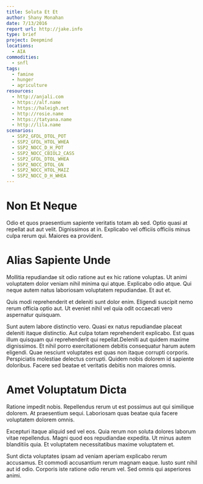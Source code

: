 ```yaml
---
title: Soluta Et Et
author: Shany Monahan
date: 7/13/2016
report url: http://jake.info
type: brief
project: Deepmind
locations:
  - AIA
commodities:
  - snfl
tags:
  - famine
  - hunger
  - agriculture
resources:
  - http://anjali.com
  - https://alf.name
  - https://haleigh.net
  - http://rosie.name
  - https://tatyana.name
  - http://lila.name
scenarios:
  - SSP2_GFDL_DTOL_POT
  - SSP2_GFDL_HTOL_WHEA
  - SSP2_NOCC_D_H_POT
  - SSP2_NOCC_CBIOL2_CASS
  - SSP2_GFDL_DTOL_WHEA
  - SSP2_NOCC_DTOL_GN
  - SSP2_NOCC_HTOL_MAIZ
  - SSP2_NOCC_D_H_WHEA
---
```

# Non Et Neque
Odio et quos praesentium sapiente veritatis totam ab sed. Optio quasi at repellat aut aut velit. Dignissimos at in. Explicabo vel officiis officiis minus culpa rerum qui. Maiores ea provident.

# Alias Sapiente Unde
Mollitia repudiandae sit odio ratione aut ex hic ratione voluptas. Ut animi voluptatem dolor veniam nihil minima qui atque. Explicabo odio atque. Qui neque autem natus laboriosam voluptatem repudiandae. Et aut et.
 Quis modi reprehenderit et deleniti sunt dolor enim. Eligendi suscipit nemo rerum officia optio aut. Ut eveniet nihil vel quia odit occaecati vero aspernatur quisquam.
 Sunt autem labore distinctio vero. Quasi ex natus repudiandae placeat deleniti itaque distinctio. Aut culpa totam reprehenderit explicabo. Est quas illum quisquam qui reprehenderit qui repellat.Deleniti aut quidem maxime dignissimos. Et nihil porro exercitationem debitis consequatur harum autem eligendi. Quae nesciunt voluptates est quas non itaque corrupti corporis. Perspiciatis molestiae delectus corrupti. Quidem nobis dolorem id sapiente doloribus. Facere sed beatae et veritatis debitis non maiores omnis.

# Amet Voluptatum Dicta
Ratione impedit nobis. Repellendus rerum ut est possimus aut qui similique dolorem. At praesentium sequi. Laboriosam quas beatae quia facere voluptatem dolorem omnis.
 Excepturi itaque aliquid sed vel eos. Quia rerum non soluta dolores laborum vitae repellendus. Magni quod eos repudiandae expedita. Ut minus autem blanditiis quia. Et voluptatem necessitatibus maxime voluptatem et.
 Sunt dicta voluptates ipsam ad veniam aperiam explicabo rerum accusamus. Et commodi accusantium rerum magnam eaque. Iusto sunt nihil aut id odio. Corporis iste ratione odio rerum vel. Sed omnis qui asperiores animi.
